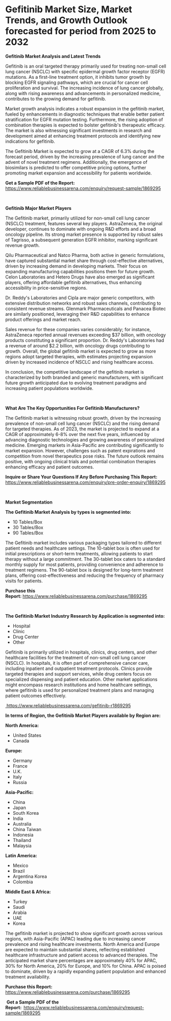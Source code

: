<p><h1>Gefitinib Market Size, Market Trends, and Growth Outlook forecasted for period from 2025 to 2032</h1></p><p><strong>Gefitinib Market Analysis and Latest Trends</strong></p>
<p><p>Gefitinib is an oral targeted therapy primarily used for treating non-small cell lung cancer (NSCLC) with specific epidermal growth factor receptor (EGFR) mutations. As a first-line treatment option, it inhibits tumor growth by blocking EGFR signaling pathways, which are crucial for cancer cell proliferation and survival. The increasing incidence of lung cancer globally, along with rising awareness and advancements in personalized medicine, contributes to the growing demand for gefitinib.</p><p>Market growth analysis indicates a robust expansion in the gefitinib market, fueled by enhancements in diagnostic techniques that enable better patient stratification for EGFR mutation testing. Furthermore, the rising adoption of combination therapies is expected to bolster gefitinib's therapeutic efficacy. The market is also witnessing significant investments in research and development aimed at enhancing treatment protocols and identifying new indications for gefitinib.</p><p>The Gefitinib Market is expected to grow at a CAGR of 6.3% during the forecast period, driven by the increasing prevalence of lung cancer and the advent of novel treatment regimens. Additionally, the emergence of biosimilars is predicted to offer competitive pricing options, further promoting market expansion and accessibility for patients worldwide.</p></p>
<p><strong>Get a Sample PDF of the Report:&nbsp;</strong> <a href="https://www.reliablebusinessarena.com/enquiry/request-sample/1869295?utm_campaign=3676&utm_medium=2&utm_source=Github&utm_content=ia&utm_term=19042025&utm_id=gefitinib">https://www.reliablebusinessarena.com/enquiry/request-sample/1869295</a></p>
<p>&nbsp;</p>
<p><strong>Gefitinib Major Market Players</strong></p>
<p><p>The Gefitinib market, primarily utilized for non-small cell lung cancer (NSCLC) treatment, features several key players. AstraZeneca, the original developer, continues to dominate with ongoing R&D efforts and a broad oncology pipeline. Its strong market presence is supported by robust sales of Tagrisso, a subsequent generation EGFR inhibitor, marking significant revenue growth.</p><p>Qilu Pharmaceutical and Natco Pharma, both active in generic formulations, have captured substantial market share through cost-effective alternatives, driven by increasing demand in developing markets. Their focus on expanding manufacturing capabilities positions them for future growth. Celon Laboratories and Hetero Drugs have also emerged as significant players, offering affordable gefitinib alternatives, thus enhancing accessibility in price-sensitive regions.</p><p>Dr. Reddy's Laboratories and Cipla are major generic competitors, with extensive distribution networks and robust sales channels, contributing to consistent revenue streams. Glenmark Pharmaceuticals and Panacea Biotec are similarly positioned, leveraging their R&D capabilities to enhance product offerings and market reach.</p><p>Sales revenue for these companies varies considerably; for instance, AstraZeneca reported annual revenues exceeding $37 billion, with oncology products constituting a significant proportion. Dr. Reddy's Laboratories had a revenue of around $2.2 billion, with oncology drugs contributing to growth. Overall, the global gefitinib market is expected to grow as more regions adopt targeted therapies, with estimates projecting expansion driven by increased incidence of NSCLC and rising healthcare access. </p><p>In conclusion, the competitive landscape of the gefitinib market is characterized by both branded and generic manufacturers, with significant future growth anticipated due to evolving treatment paradigms and increasing patient populations worldwide.</p></p>
<p>&nbsp;</p>
<p><strong>What Are The Key Opportunities For Gefitinib Manufacturers?</strong></p>
<p><p>The Gefitinib market is witnessing robust growth, driven by the increasing prevalence of non-small cell lung cancer (NSCLC) and the rising demand for targeted therapies. As of 2023, the market is projected to expand at a CAGR of approximately 6-8% over the next five years, influenced by advancing diagnostic technologies and growing awareness of personalized medicine. Emerging markets in Asia-Pacific are contributing significantly to market expansion. However, challenges such as patent expirations and competition from novel therapeutics pose risks. The future outlook remains positive, with ongoing clinical trials and potential combination therapies enhancing efficacy and patient outcomes.</p></p>
<p><strong>Inquire or Share Your Questions If Any Before Purchasing This Report:</strong> <a href="https://www.reliablebusinessarena.com/enquiry/pre-order-enquiry/1869295?utm_campaign=3676&utm_medium=2&utm_source=Github&utm_content=ia&utm_term=19042025&utm_id=gefitinib">https://www.reliablebusinessarena.com/enquiry/pre-order-enquiry/1869295</a></p>
<p>&nbsp;</p>
<p><strong>Market Segmentation</strong></p>
<p><strong>The Gefitinib Market Analysis by types is segmented into:</strong></p>
<p><ul><li>10 Tables/Box</li><li>30 Tables/Box</li><li>90 Tables/Box</li></ul></p>
<p><p>The Gefitinib market includes various packaging types tailored to different patient needs and healthcare settings. The 10-tablet box is often used for initial prescriptions or short-term treatments, allowing patients to start therapy without a large commitment. The 30-tablet box caters to a standard monthly supply for most patients, providing convenience and adherence to treatment regimens. The 90-tablet box is designed for long-term treatment plans, offering cost-effectiveness and reducing the frequency of pharmacy visits for patients.</p></p>
<p><strong>Purchase this Report:&nbsp;</strong><a href="https://www.reliablebusinessarena.com/purchase/1869295?utm_campaign=3676&utm_medium=2&utm_source=Github&utm_content=ia&utm_term=19042025&utm_id=gefitinib">https://www.reliablebusinessarena.com/purchase/1869295</a></p>
<p>&nbsp;</p>
<p><strong>The Gefitinib Market Industry Research by Application is segmented into:</strong></p>
<p><ul><li>Hospital</li><li>Clinic</li><li>Drug Center</li><li>Other</li></ul></p>
<p><p>Gefitinib is primarily utilized in hospitals, clinics, drug centers, and other healthcare facilities for the treatment of non-small cell lung cancer (NSCLC). In hospitals, it is often part of comprehensive cancer care, including inpatient and outpatient treatment protocols. Clinics provide targeted therapies and support services, while drug centers focus on specialized dispensing and patient education. Other market applications might encompass research institutions and home healthcare settings, where gefitinib is used for personalized treatment plans and managing patient outcomes effectively.</p></p>
<p><a href="https://www.reliablebusinessarena.com/gefitinib-r1869295?utm_campaign=3676&utm_medium=2&utm_source=Github&utm_content=ia&utm_term=19042025&utm_id=gefitinib">&nbsp;https://www.reliablebusinessarena.com/gefitinib-r1869295</a></p>
<p><strong>In terms of Region, the Gefitinib Market Players available by Region are:</strong></p>
<p>
    <p> <strong> North America: </strong>
        <ul>
            <li>United States</li>
            <li>Canada</li>
        </ul>
        </p> 
    <p> <strong> Europe: </strong>
        <ul>
            <li>Germany</li>
            <li>France</li>
            <li>U.K.</li>
            <li>Italy</li>
            <li>Russia</li>
        </ul>
        </p> 
    <p> <strong> Asia-Pacific: </strong>
        <ul>
            <li>China</li>
            <li>Japan</li>
            <li>South Korea</li>
            <li>India</li>
            <li>Australia</li>
            <li>China Taiwan</li>
            <li>Indonesia</li>
            <li>Thailand</li>
            <li>Malaysia</li>
        </ul>
        </p> 
    <p> <strong> Latin America: </strong>
        <ul>
            <li>Mexico</li>
            <li>Brazil</li>
            <li>Argentina Korea</li>
            <li>Colombia</li>
        </ul>
        </p> 
    <p> <strong> Middle East & Africa: </strong>
        <ul>
            <li>Turkey</li>
            <li>Saudi</li>
            <li>Arabia</li>
            <li>UAE</li>
            <li>Korea</li>
        </ul>
    </p>
    </p>
<p><p>The gefitinib market is projected to show significant growth across various regions, with Asia-Pacific (APAC) leading due to increasing cancer prevalence and rising healthcare investments. North America and Europe are expected to maintain substantial shares, reflecting established healthcare infrastructure and patient access to advanced therapies. The anticipated market share percentages are approximately 40% for APAC, 30% for North America, 20% for Europe, and 10% for China. APAC is poised to dominate, driven by a rapidly expanding patient population and enhanced treatment availability.</p></p>
<p><strong>Purchase this Report: </strong><a href="https://www.reliablebusinessarena.com/purchase/1869295?utm_campaign=3676&utm_medium=2&utm_source=Github&utm_content=ia&utm_term=19042025&utm_id=gefitinib">https://www.reliablebusinessarena.com/purchase/1869295</a></p>
<p>&nbsp;<strong>Get a Sample PDF of the Report:&nbsp;&nbsp;</strong><a href="https://www.reliablebusinessarena.com/enquiry/request-sample/1869295?utm_campaign=3676&utm_medium=2&utm_source=Github&utm_content=ia&utm_term=19042025&utm_id=gefitinib">https://www.reliablebusinessarena.com/enquiry/request-sample/1869295</a></p>
<p><strong></strong></p>
<p><p></p><p></p><p></p></p>
